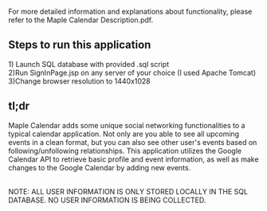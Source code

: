 For more detailed information and explanations about functionality, please refer to the Maple Calendar Description.pdf.

<h2> Steps to run this application </h2>
1) Launch SQL database with provided .sql script <br />
2)Run SignInPage.jsp on any server of your choice (I used Apache Tomcat) <br />
3)Change browser resolution to 1440x1028 <br />


<h2> tl;dr </h2>
Maple Calendar adds some unique social networking functionalities to a typical calendar application. Not only are you able to see all upcoming events in a clean format, but you can also see other user's events based on following/unfollowing relationships. This application utilizes the Google Calendar API to retrieve basic profile and event information, as well as make changes to the Google Calendar by adding new events.
<br></br>

NOTE: ALL USER INFORMATION IS ONLY STORED LOCALLY IN THE SQL DATABASE. NO USER INFORMATION IS BEING COLLECTED.
